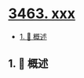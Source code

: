 # [3463. xxx](https://github.com/Tdahuyou/TNotes.leetcode/tree/main/notes/3463.%20xxx)

<!-- region:toc -->

- [1. 📝 概述](#1--概述)

<!-- endregion:toc -->

## 1. 📝 概述
